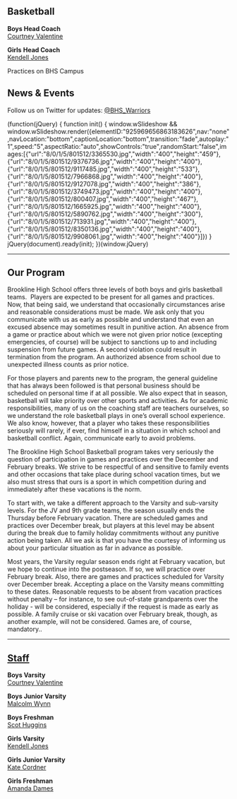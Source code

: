 **Basketball**
--------------

**Boys Head Coach**  
[Courtney Valentine](mailto:coachcvalentine@gmail.com )  
  

**Girls** **Head Coach**  
[Kendell Jones](mailto:kendell_jones@psbma.org)  
  

Practices on BHS Campus

News & Events
-------------

Follow us on Twitter for updates: [@BHS\_Warriors](https://twitter.com/bhs_warriors)

(function(jQuery) {
function init() { window.wSlideshow && window.wSlideshow.render({elementID:"925969656863183626",nav:"none",navLocation:"bottom",captionLocation:"bottom",transition:"fade",autoplay:"1",speed:"5",aspectRatio:"auto",showControls:"true",randomStart:"false",images:\[{"url":"8/0/1/5/801512/3365530.jpg","width":"400","height":"459"},{"url":"8/0/1/5/801512/9376736.jpg","width":"400","height":"400"},{"url":"8/0/1/5/801512/9117485.jpg","width":"400","height":"533"},{"url":"8/0/1/5/801512/7966868.jpg","width":"400","height":"400"},{"url":"8/0/1/5/801512/9127078.jpg","width":"400","height":"386"},{"url":"8/0/1/5/801512/3749473.jpg","width":"400","height":"400"},{"url":"8/0/1/5/801512/800407.jpg","width":"400","height":"467"},{"url":"8/0/1/5/801512/1665925.jpg","width":"400","height":"400"},{"url":"8/0/1/5/801512/5890762.jpg","width":"400","height":"300"},{"url":"8/0/1/5/801512/713931.jpg","width":"400","height":"400"},{"url":"8/0/1/5/801512/8350136.jpg","width":"400","height":"400"},{"url":"8/0/1/5/801512/9908061.jpg","width":"400","height":"400"}\]}) }
jQuery(document).ready(init);
})(window.jQuery)

* * *

Our Program
-----------

Brookline High School offers three levels of both boys and girls basketball teams.  Players are expected to be present for all games and practices. Now, that being said, we understand that occasionally circumstances arise and reasonable considerations must be made. We ask only that you communicate with us as early as possible and understand that even an excused absence may sometimes result in punitive action. An absence from a game or practice about which we were not given prior notice (excepting emergencies, of course) will be subject to sanctions up to and including suspension from future games. A second violation could result in termination from the program. An authorized absence from school due to unexpected illness counts as prior notice.  
  
For those players and parents new to the program, the general guideline that has always been followed is that personal business should be scheduled on personal time if at all possible. We also expect that in season, basketball will take priority over other sports and activities. As for academic responsibilities, many of us on the coaching staff are teachers ourselves, so we understand the role basketball plays in one’s overall school experience. We also know, however, that a player who takes these responsibilities seriously will rarely, if ever, find himself in a situation in which school and basketball conflict. Again, communicate early to avoid problems.  
  
The Brookline High School Basketball program takes very seriously the question of participation in games and practices over the December and February breaks. We strive to be respectful of and sensitive to family events and other occasions that take place during school vacation times, but we also must stress that ours is a sport in which competition during and immediately after these vacations is the norm.  
  
To start with, we take a different approach to the Varsity and sub-varsity levels. For the JV and 9th grade teams, the season usually ends the Thursday before February vacation. There are scheduled games and practices over December break, but players at this level may be absent during the break due to family holiday commitments without any punitive action being taken. All we ask is that you have the courtesy of informing us about your particular situation as far in advance as possible.  
  
Most years, the Varsity regular season ends right at February vacation, but we hope to continue into the postseason. If so, we will practice over February break. Also, there are games and practices scheduled for Varsity over December break. Accepting a place on the Varsity means committing to these dates. Reasonable requests to be absent from vacation practices without penalty – for instance, to see out-of-state grandparents over the holiday - will be considered, especially if the request is made as early as possible. A family cruise or ski vacation over February break, though, as another example, will not be considered. Games are, of course, mandatory..    

* * *

[Staff](/)
----------

**Boys Varsity**  
[Courtney Valentine](mailto:clow011@aol.com)  
  
**Boys Junior Varsity**  
[Malcolm Wynn](mailto:malcolm99rcc@yahoo.com)  
  
**Boys Freshman**  
[Scot Huggins](mailto:coachscoty@yahoo.com)

**Girls Varsity**  
[Kendell Jones](mailto:kendell_jones@psbma.org)  
  
**Girls Junior Varsity**  
[Kate Cordner](mailto:kate_cordner@psbma.org)  
  
**Girls Freshman**  
[Amanda Dames](mailto:amandadames12@gmail.com)